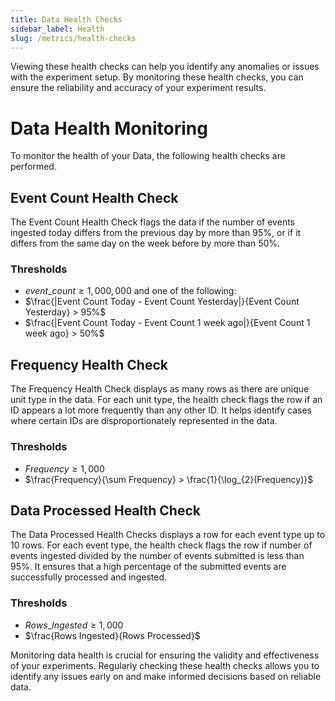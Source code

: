 ```yaml
---
title: Data Health Checks
sidebar_label: Health
slug: /metrics/health-checks
---
```


Viewing these health checks can help you identify any anomalies or issues with the experiment setup. By monitoring these health checks, you can ensure the reliability and accuracy of your experiment results.

# Data Health Monitoring

To monitor the health of your Data, the following health checks are performed.

## Event Count Health Check

The Event Count Health Check flags the data if the number of events ingested today differs from the previous day by more than 95%, or if it differs from the same day on the week before by more than 50%.

### Thresholds

- $event\_count \geq 1,000,000$
  and one of the following:
- $\frac{|Event Count Today - Event Count Yesterday|}{Event Count Yesterday} > 95%$
- $\frac{|Event Count Today - Event Count 1 week ago|}{Event Count 1 week ago} > 50%$

## Frequency Health Check

The Frequency Health Check displays as many rows as there are unique unit type in the data. For each unit type, the health check flags the row if an ID appears a lot more frequently than any other ID. It helps identify cases where certain IDs are disproportionately represented in the data.

### Thresholds

- $Frequency \geq 1,000$
- $\frac{Frequency}{\sum Frequency} > \frac{1}{\log_{2}(Frequency)}$

## Data Processed Health Check

The Data Processed Health Checks displays a row for each event type up to 10 rows. For each event type, the health check flags the row if number of events ingested divided by the number of events submitted is less than 95%. It ensures that a high percentage of the submitted events are successfully processed and ingested.

### Thresholds

- $Rows\_Ingested \geq 1,000$
- $\frac{Rows Ingested}{Rows Processed}$

Monitoring data health is crucial for ensuring the validity and effectiveness of your experiments. Regularly checking these health checks allows you to identify any issues early on and make informed decisions based on reliable data.
